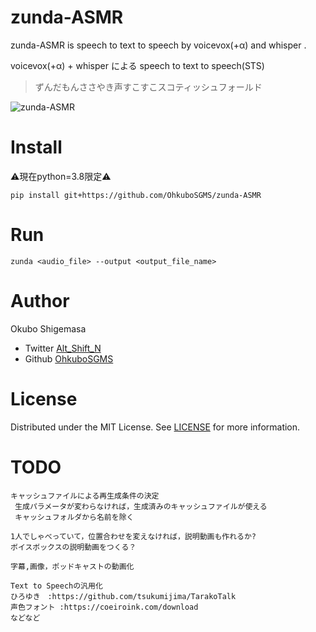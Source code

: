 # zunda-ASMR

zunda-ASMR is speech to text to speech by voicevox(+α) and whisper .

voicevox(+α) + whisper による speech to text to speech(STS)

> ずんだもんささやき声すこすこスコティッシュフォールド

![zunda-ASMR](https://user-images.githubusercontent.com/11247895/199970004-a262a1b3-8e0a-4324-8d5b-0da1525186c4.png)


# Install
⚠️現在python=3.8限定⚠️
```
pip install git+https://github.com/OhkuboSGMS/zunda-ASMR 
```
# Run
```
zunda <audio_file> --output <output_file_name>
```
# Author

Okubo Shigemasa

* Twitter  [Alt_Shift_N](https://twitter.com/Alt_Shift_N)
* Github   [OhkuboSGMS](https://github.com/OhkuboSGMS)

# License

Distributed under the MIT License. See [LICENSE](LICENSE) for more information.

# TODO

```
キャッシュファイルによる再生成条件の決定
 生成パラメータが変わらなければ，生成済みのキャッシュファイルが使える
 キャッシュフォルダから名前を除く
 
1人でしゃべっていて，位置合わせを変えなければ，説明動画も作れるか?
ボイスボックスの説明動画をつくる？

字幕,画像，ポッドキャストの動画化

Text to Speechの汎用化
ひろゆき　:https://github.com/tsukumijima/TarakoTalk
声色フォント :https://coeiroink.com/download
などなど
```
